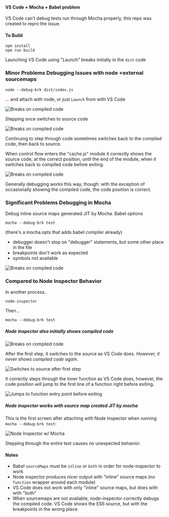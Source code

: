 #### VS Code + Mocha + Babel problem

VS Code can't debug tests run through Mocha properly, this repo was created to repro the issue.

#### To Build

    npm install
    npm run build


Launching VS Code using "Launch" breaks initially in the `dist` code

### Minor Problems Debugging Issues with node +external sourcemaps 

    node --debug-brk dist/index.js

... and attach with node, or just `Launch` from with VS Code

![Breaks on compiled code](./images/screen-1-dist-code.png)

Stepping once switches to source code

![Breaks on compiled code](./images/screen-2-shows-source.png)

Continuing to step through code sometimes switches back to the compiled code, then back to source. 

When control flow enters the "cache.js" module it correctly shows the source code, at the correct position, until the end of the module, when it switches back to compiled code before exiting.

![Breaks on compiled code](./images/screen-3-dist-before-exiting.png)

Generally debugging works this way, though: with the exception of occasionally showing the compiled code, the code position is correct. 

### Significant Problems Debugging in Mocha

Debug inline source maps generated JIT by Mocha. Babel options 

    mocha --debug-brk test

(there's a mocha.opts that adds babel compiler already)

* debugger doesn't stop on "debugger" statements, but some other place in the file
* breakpoints don't work as expected
* symbols not available

![Breaks on compiled code](./images/screen-4-debugger-breakpoint.png)

### Compared to Node Inspector Behavior

In another process..

    node-inspector

Then...

    mocha --debug-brk test

##### Node inspector also initially shows compiled code

![Breaks on compiled code](./images/inspector-screen-1-dist.png)

After the first step, it switches to the source as VS Code does. *However, it never shows compiled code again.*

![Switches to source after first step](./images/inspector-screen-2-shows-source.png)

It correctly steps through the inner function as VS Code does, however, the code position will jump to the first line of a function right before exiting.

![Jumps to function entry point before exiting](./images/inspector-screen-3-first-line.png)

##### Node inspector works with source map created JIT by mocha

This is the first screen after attaching with Node Inspector when running `mocha --debug-brk test`:

![Node Inspector w/ Mocha](./images/inspector-screen-4-debugger-mocha.png)

Stepping through the entire test causes no unexpected behavior.

#### Notes

* Babel `sourceMaps` must be `inline` or `both` in order for node-inspector to work 
* Node inspector produces nicer output with "inline" source maps (no `function` wrapper around each module)
* VS Code does not work with only "inline" source maps, but does with with "both"
* When sourcemaps are not available, node-inspector correctly debugs the compiled code. VS Code shows the ES6 source, but with the breakpoints in the wrong place.